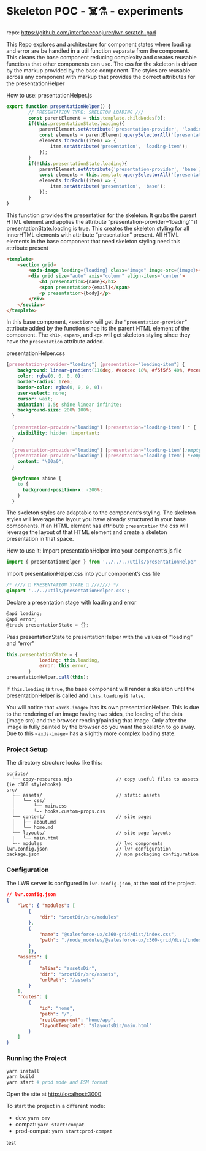 # Skeleton POC - ☠️⚗️ - experiments

repo: https://github.com/interfaceconjurer/lwr-scratch-pad

This Repo explores and architecture for component states where loading and error are be handled in a util function separate from the component. This cleans the base component reducing complexity and creates reusable functions that other components can use. The css for the skeleton is driven by the markup provided by the base component. The styles are reusable across any component with markup that provides the correct attributes for the presentationHelper

How to use:
presentationHelper.js
```js
export function presentationHelper() {
        // PRESENTATION TYPE: SKELETON LOADING ///
        const parentElement = this.template.childNodes[0];
        if(this.presentationState.loading){
            parentElement.setAttribute('presentation-provider', 'loading');
            const elements = parentElement.querySelectorAll('[presentation]');
            elements.forEach((item) => {
                item.setAttribute('presentation', 'loading-item');
            });
        }
        if(!this.presentationState.loading){
            parentElement.setAttribute('presentation-provider', 'base');
            const elements = this.template.querySelectorAll('[presentation]');
            elements.forEach((item) => {
                item.setAttribute('presentation', 'base');
            });
        }
}
```
This function provides the presentation for the skeleton. It grabs the parent HTML element and applies the attribute “presentation-provider=‘loading’” if presentationState.loading is true. This creates the skeleton styling for all innerHTML elements with attribute “presentation” present. All HTML elements in the base component that need skeleton styling need this attribute present 

```html
<template>
    <section grid>
        <axds-image loading={loading} class="image" image-src={image}></axds-image>
        <div grid size="auto" axis="column" align-items="center">
            <h1 presentation>{name}</h1>
            <span presentation>{email}</span>
            <p presentation>{body}</p>
        </div>
    </section>
</template>
```
In this base component, `<section>` will get the `“presentation-provider”` attribute added by the function since its the parent HTML element of the component. The `<h1>`, `<span>`, and `<p>` will get skeleton styling since they have the `presentation` attribute added. 


presentationHelper.css
```css
[presentation-provider="loading"] [presentation="loading-item"] {
    background: linear-gradient(110deg, #ececec 18%, #f5f5f5 40%, #ececec 69%);
    color: rgba(0, 0, 0, 0);
    border-radius: 1rem;
    border-color: rgba(0, 0, 0, 0);
    user-select: none;
    cursor: wait;
    animation: 1.5s shine linear infinite;
    background-size: 200% 100%;
  }
  
  [presentation-provider="loading"] [presentation="loading-item"] * {
    visibility: hidden !important;
  }
  
  [presentation-provider="loading"] [presentation="loading-item"]:empty::after,
  [presentation-provider="loading"] [presentation="loading-item"] *:empty::after {
    content: "\00a0";
  }

  @keyframes shine {
    to {
      background-position-x: -200%;
    }
  }
```
The skeleton styles are adaptable to the component’s styling. The skeleton styles will leverage the layout you have already structured in your base components. If an HTML element has attribute `presentation` the css will leverage the layout of that HTML element and create a skeleton presentation in that space. 

How to use it:
Import presentationHelper into your component’s js file
```js
import { presentationHelper } from '../../../utils/presentationHelper';
```
Import presentationHelper.css into your component’s css file
```css
/* //// 🚀 PRESENTATION STATE 🚀 /////// */
@import '../../utils/presentationHelper.css';
```
Declare a presentation stage with loading and error
```js
@api loading;
@api error;
@track presentationState = {};
```
Pass presentationState to presentationHelper with the values of “loading” and “error”
```js
this.presentationState = {
            loading: this.loading,
            error: this.error,
        }
presentationHelper.call(this);
```
If `this.loading` is `true`, the base component will render a skeleton until the presentationHelper is called and `this.loading` is `false`. 

You will notice that `<axds-image>` has its own presentationHelper. This is due to the rendering of an image having two sides, the loading of the data (image src) and the browser rending/painting that image. Only after the image is fully painted by the browser do you want the skeleton to go away. Due to this `<axds-image>` has a slightly more complex loading state. 

### Project Setup

The directory structure looks like this:

```
scripts/
  └── copy-resources.mjs                // copy useful files to assets (ie c360 stylehooks)
src/
  ├── assets/                           // static assets
  │   └── css/
  │       └── main.css
  |       └-- hooks.custom-props.css
  └── content/                          // site pages
  │   ├── about.md
  │   └── home.md
  └── layouts/                          // site page layouts
  |   └── main.html
  └-- modules                           // lwc components
lwr.config.json                         // lwr configuration
package.json                            // npm packaging configuration
```

### Configuration

The LWR server is configured in `lwr.config.json`, at the root of the project.

```json
// lwr.config.json
{
    "lwc": { "modules": [
        {
            "dir": "$rootDir/src/modules" 
        },
        {
            "name": "@salesforce-ux/c360-grid/dist/index.css",
            "path": "./node_modules/@salesforce-ux/c360-grid/dist/index.css"
        }
        ]},
    "assets": [
        {
            "alias": "assetsDir",
            "dir": "$rootDir/src/assets",
            "urlPath": "/assets"
        }
    ],
    "routes": [
        {
            "id": "home",
            "path": "/",
            "rootComponent": "home/app",
            "layoutTemplate": "$layoutsDir/main.html"
        }
    ]
}
```

### Running the Project

```bash
yarn install
yarn build
yarn start # prod mode and ESM format
```

Open the site at [http://localhost:3000](http://localhost:3000)

To start the project in a different mode:

-   dev: `yarn dev`
-   compat: `yarn start:compat`
-   prod-compat: `yarn start:prod-compat`

test